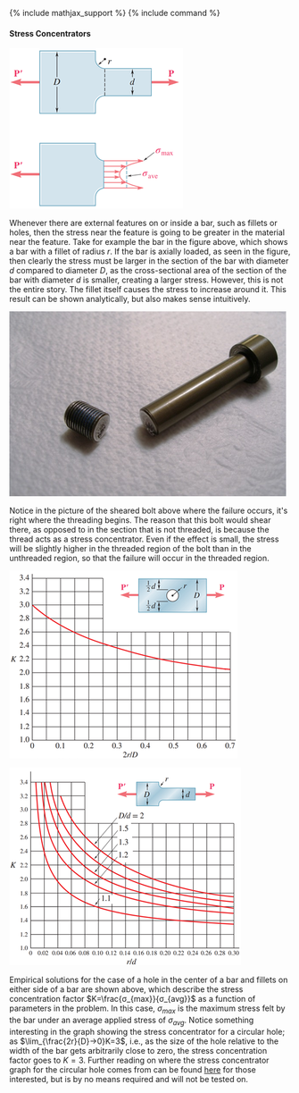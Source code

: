 {% include mathjax_support %}
{% include command %}

#### Stress Concentrators

![](./SC1.png)

Whenever there are external features on or inside a bar, such as fillets or holes, then the stress near the feature is going to be greater in the material near the feature. Take for example the bar in the figure above, which shows a bar with a fillet of radius $r$. If the bar is axially loaded, as seen in the figure, then clearly the stress must be larger in the section of the bar with diameter $d$ compared to diameter $D$, as the cross-sectional area of the section of the bar with diameter $d$ is smaller, creating a larger stress. However, this is not the entire story. The fillet itself causes the stress to increase around it. This result can be shown analytically, but also makes sense intuitively. 

![](./SC2.png)

Notice in the picture of the sheared bolt above where the failure occurs, it's right where the threading begins. The reason that this bolt would shear there, as opposed to in the section that is not threaded, is because the thread acts as a stress concentrator. Even if the effect is small, the stress will be slightly higher in the threaded region of the bolt than in the unthreaded region, so that the failure will occur in the threaded region. 

![](./SC3.png)

![](./SC4.png)

Empirical solutions for the case of a hole in the center of a bar and fillets on either side of a bar are shown above, which describe the stress concentration factor $K=\frac{σ_{max}}{σ_{avg}}$ as a function of parameters in the problem. In this case, $σ_{max}$ is the maximum stress felt by the bar under an average applied stress of $σ_{avg}$. Notice something interesting in the graph showing the stress concentrator for a circular hole; as $\lim_{\frac{2r}{D}→0}⁡K=3$, i.e., as the size of the hole relative to the width of the bar gets arbitrarily close to zero, the stress concentration factor goes to $K=3$. Further reading on where the stress concentrator graph for the circular hole comes from can be found [here](https://www.fracturemechanics.org/hole.html) for those interested, but is by no means required and will not be tested on. 